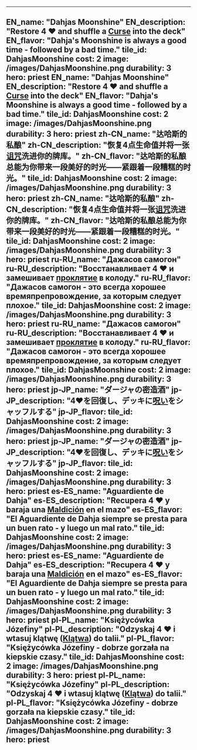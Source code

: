 ---

EN_name: "Dahjas Moonshine"
EN_description: "Restore 4 ❤️ and shuffle a <u>Curse</u> into the deck"
EN_flavor: "Dahja's Moonshine is always a good time - followed by a bad time."
tile_id: DahjasMoonshine
cost: 2
image: /images/DahjasMoonshine.png
durability: 3
hero: priest
EN_name: "Dahjas Moonshine"
EN_description: "Restore 4 ❤️ and shuffle a <u>Curse</u> into the deck"
EN_flavor: "Dahja's Moonshine is always a good time - followed by a bad time."
tile_id: DahjasMoonshine
cost: 2
image: /images/DahjasMoonshine.png
durability: 3
hero: priest
zh-CN_name: "达哈斯的私酿"
zh-CN_description: "恢复4点生命值并将一张<u>诅咒</u>洗进你的牌库。"
zh-CN_flavor: "达哈斯的私酿总能为你带来一段美好的时光——紧跟着一段糟糕的时光。"
tile_id: DahjasMoonshine
cost: 2
image: /images/DahjasMoonshine.png
durability: 3
hero: priest
zh-CN_name: "达哈斯的私酿"
zh-CN_description: "恢复4点生命值并将一张<u>诅咒</u>洗进你的牌库。"
zh-CN_flavor: "达哈斯的私酿总能为你带来一段美好的时光——紧跟着一段糟糕的时光。"
tile_id: DahjasMoonshine
cost: 2
image: /images/DahjasMoonshine.png
durability: 3
hero: priest
ru-RU_name: "Дажасов самогон"
ru-RU_description: "Восстанавливает 4 ❤️ и замешивает <u>проклятие</u> в колоду."
ru-RU_flavor: "Дажасов самогон - это всегда хорошее времяпрепровождение, за которым следует плохое."
tile_id: DahjasMoonshine
cost: 2
image: /images/DahjasMoonshine.png
durability: 3
hero: priest
ru-RU_name: "Дажасов самогон"
ru-RU_description: "Восстанавливает 4 ❤️ и замешивает <u>проклятие</u> в колоду."
ru-RU_flavor: "Дажасов самогон - это всегда хорошее времяпрепровождение, за которым следует плохое."
tile_id: DahjasMoonshine
cost: 2
image: /images/DahjasMoonshine.png
durability: 3
hero: priest
jp-JP_name: "ダージャの密造酒"
jp-JP_description: "4❤️を回復し、デッキに<u>呪い</u>をシャッフルする"
jp-JP_flavor: 
tile_id: DahjasMoonshine
cost: 2
image: /images/DahjasMoonshine.png
durability: 3
hero: priest
jp-JP_name: "ダージャの密造酒"
jp-JP_description: "4❤️を回復し、デッキに<u>呪い</u>をシャッフルする"
jp-JP_flavor: 
tile_id: DahjasMoonshine
cost: 2
image: /images/DahjasMoonshine.png
durability: 3
hero: priest
es-ES_name: "Aguardiente de Dahja"
es-ES_description: "Recupera 4 ❤️ y baraja una <u>Maldición</u> en el mazo"
es-ES_flavor: "El Aguardiente de Dahja siempre se presta para un buen rato - y luego un mal rato."
tile_id: DahjasMoonshine
cost: 2
image: /images/DahjasMoonshine.png
durability: 3
hero: priest
es-ES_name: "Aguardiente de Dahja"
es-ES_description: "Recupera 4 ❤️ y baraja una <u>Maldición</u> en el mazo"
es-ES_flavor: "El Aguardiente de Dahja siempre se presta para un buen rato - y luego un mal rato."
tile_id: DahjasMoonshine
cost: 2
image: /images/DahjasMoonshine.png
durability: 3
hero: priest
pl-PL_name: "Księżycówka Józefiny"
pl-PL_description: "Odzyskaj 4 ❤️ i wtasuj klątwę (<u>Klątwa</u>) do talii."
pl-PL_flavor: "Księżycówka Józefiny - dobrze gorzała na kiepskie czasy."
tile_id: DahjasMoonshine
cost: 2
image: /images/DahjasMoonshine.png
durability: 3
hero: priest
pl-PL_name: "Księżycówka Józefiny"
pl-PL_description: "Odzyskaj 4 ❤️ i wtasuj klątwę (<u>Klątwa</u>) do talii."
pl-PL_flavor: "Księżycówka Józefiny - dobrze gorzała na kiepskie czasy."
tile_id: DahjasMoonshine
cost: 2
image: /images/DahjasMoonshine.png
durability: 3
hero: priest
---